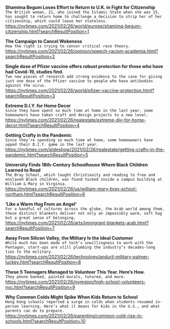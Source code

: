 **Shamima Begum Loses Effort to Return to U.K. in Fight for Citizenship**\
`The British woman, 21, who joined the Islamic State when she was 15, has sought to return home to challenge a decision to strip her of her citizenship, which could leave her stateless.`\
https://nytimes.com/2021/02/26/world/europe/shamima-begum-citizenship.html?searchResultPosition=1

**The Campaign to Cancel Wokeness**\
`How the right is trying to censor critical race theory.`\
https://nytimes.com/2021/02/26/opinion/speech-racism-academia.html?searchResultPosition=2

**Single dose of Pfizer vaccine offers robust protection for those who have had Covid-19, studies find.**\
`Two new pieces of research add strong evidence to the case for giving just one dose of the Pfizer vaccine to people who have antibodies against the virus.`\
https://nytimes.com/2021/02/26/world/pfizer-vaccine-protection.html?searchResultPosition=3

**Extreme D.I.Y. for Home Decor**\
`Since they have spent so much time at home in the last year, some homeowners have taken craft and design projects to a new level.`\
https://nytimes.com/2021/02/26/realestate/extreme-diy-for-home-decor.html?searchResultPosition=4

**Getting Crafty in the Pandemic**\
`Since they’re spending so much time at home, some homeowners have upped their D.I.Y. game in the last year.`\
https://nytimes.com/slideshow/2021/02/26/realestate/getting-crafty-in-the-pandemic.html?searchResultPosition=5

**University Finds 18th-Century Schoolhouse Where Black Children Learned to Read**\
`The Bray School, which taught Christianity and reading to free and enslaved Black children, was found tucked inside a campus building at William & Mary in Virginia.`\
https://nytimes.com/2021/02/26/us/william-mary-bray-school-northam.html?searchResultPosition=6

**‘Like a Warm Hug From an Angel’**\
`For a handful of cultures across the globe, the Arab world among them, these distinct blankets deliver not only an impossibly warm, soft hug but a great sense of belonging.`\
https://nytimes.com/2021/02/26/arts/immigrant-blankets-arab.html?searchResultPosition=7

**Away From Silicon Valley, the Military Is the Ideal Customer**\
`While much has been made of tech’s unwillingness to work with the Pentagon, start-ups are still plumbing the industry’s decades-long ties to the military.`\
https://nytimes.com/2021/02/26/technology/anduril-military-palmer-luckey.html?searchResultPosition=8

**These 5 Teenagers Managed to Volunteer This Year. Here’s How.**\
`They phone banked, painted murals, tutored, and more.`\
https://nytimes.com/2021/02/26/nyregion/high-school-volunteers-nyc.html?searchResultPosition=9

**Why Common Colds Might Spike When Kids Return to School**\
`Hong Kong schools reported a surge in colds when students resumed in-person learning. Here’s what it means for kids in the U.S., and what parents can do to prepare.`\
https://nytimes.com/2021/02/26/parenting/common-cold-rise-in-schools.html?searchResultPosition=10

